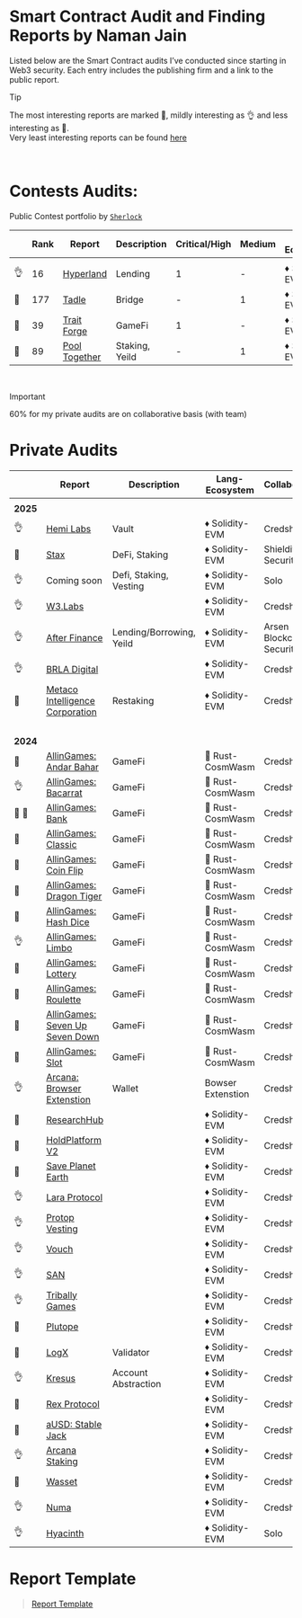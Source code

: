 # Smart Contract Audit and Finding Reports by Naman Jain

Listed below are the Smart Contract audits I’ve conducted since starting in Web3 security. Each entry includes the publishing firm and a link to the public report.

> [!TIP]
> The most interesting reports are marked 💎, mildly interesting as 👌 and less interesting as 📰. <br>
> Very least interesting reports can be found [here](audit-reports/Least_interesting_reports.md)

<br>

# Contests Audits:

Public Contest portfolio by [`Sherlock`](https://audits.sherlock.xyz/watson/namx05)

|     | Rank | Report                                                                                                           | Description    | Critical/High | Medium | Lang-Ecosystem | Platform  |
| --- | ---- | ---------------------------------------------------------------------------------------------------------------- | -------------- | ------------- | ------ | -------------- | --------- |
|     |      |                                                                                                                  |                |               |        |                |           |
| 👌  | 16   | [Hyperland](https://cantina.xyz/competitions/cd180bb3-5d7d-46ed-8b99-d905e54a9d0b/leaderboard)                   | Lending        | 1             | -      | ♦ Solidity-EVM | Cantina   |
| 💎  | 177  | [Tadle](https://codehawks.cyfrin.io/c/2024-08-tadle/results?lt=contest&page=1&sc=reward&sj=reward&t=leaderboard) | Bridge         | -             | 1      | ♦ Solidity-EVM | CodeHawks |
| 💎  | 39   | [Trait Forge](https://code4rena.com/audits/2024-07-traitforge)                                                   | GameFi         | 1             | -      | ♦ Solidity-EVM | CodeArena |
| 📰  | 89   | [Pool Together](https://code4rena.com/audits/2023-07-pooltogether)                                               | Staking, Yeild | -             | 1      | ♦ Solidity-EVM | CodeArena |

<br>

> [!IMPORTANT]
> 60% for my private audits are on collaborative basis (with team)

# Private Audits

|             | Report                                                                                                     | Description              | Lang-Ecosystem    | Collaboration             |
| ----------- | ---------------------------------------------------------------------------------------------------------- | ------------------------ | ----------------- | ------------------------- |
|             |
| <b>2025</b> |
| 👌          | [Hemi Labs](audit-reports/pdf/Hemi_Labs_Final_Audit_Report.pdf)                                            | Vault                    | ♦ Solidity-EVM    | Credshields               |
| 📰          | [Stax](audit-reports/md/Stax-Security-Review.md)                                                           | DeFi, Staking            | ♦ Solidity-EVM    | Shieldify Security        |
| 👌          | Coming soon                                                                                                | Defi, Staking, Vesting   | ♦ Solidity-EVM    | Solo                      |
| 👌          | [W3.Labs](audit-reports/pdf/W3.labs_Final_Audit_Report.pdf)                                                |                          | ♦ Solidity-EVM    | Credshields               |
| 👌          | [After Finance](audit-reports/pdf/After-Finance-Report.pdf)                                                | Lending/Borrowing, Yeild | ♦ Solidity-EVM    | Arsen Blockchain Security |
| 👌          | [BRLA Digital](audit-reports/pdf/BRLA_Final_Audit_Report.pdf)                                              |                          | ♦ Solidity-EVM    | Credshields               |
| 💎          | [Metaco Intelligence Corporation](audit-reports/pdf/Zoth_Final_Audit_Report.pdf)                           | Restaking                | ♦ Solidity-EVM    | Credshields               |
| <br>        |
| <b>2024</b> |
| 📰          | [AllinGames: Andar Bahar](audit-reports/pdf/AllInGames_Andar_Bahar_Final_Audit_Report.pdf)                 | GameFi                   | 🦀 Rust-CosmWasm  | Credshields               |
| 👌          | [AllinGames: Bacarrat](audit-reports/pdf/AllInGames_Baccarat_Final_Audit_Report.pdf)                       | GameFi                   | 🦀 Rust-CosmWasm  | Credshields               |
| 💎 💎       | [AllinGames: Bank](audit-reports/pdf/AllInGames_Bank_Final_Audit_Report.pdf)                               | GameFi                   | 🦀 Rust-CosmWasm  | Credshields               |
| 💎          | [AllinGames: Classic](audit-reports/pdf/AllInGames_Classic_Dice_Final_Audit_Report.pdf)                    | GameFi                   | 🦀 Rust-CosmWasm  | Credshields               |
| 💎          | [AllinGames: Coin Flip](audit-reports/pdf/AllInGames_Coin_Flip_Final_Audit_Report.pdf)                     | GameFi                   | 🦀 Rust-CosmWasm  | Credshields               |
| 📰          | [AllinGames: Dragon Tiger](audit-reports/pdf/AllInGames_Dragon_Tiger_Final_Audit_Report.pdf)               | GameFi                   | 🦀 Rust-CosmWasm  | Credshields               |
| 💎          | [AllinGames: Hash Dice](audit-reports/pdf/AllInGames_Hash_Dice_Final_Audit_Report.pdf)                     | GameFi                   | 🦀 Rust-CosmWasm  | Credshields               |
| 👌          | [AllinGames: Limbo](audit-reports/pdf/AllInGames_Limbo_Final_Audit_Report.pdf)                             | GameFi                   | 🦀 Rust-CosmWasm  | Credshields               |
| 💎          | [AllinGames: Lottery](audit-reports/pdf/AllInGames_Lottery_Final_Audit_Report.pdf)                         | GameFi                   | 🦀 Rust-CosmWasm  | Credshields               |
| 📰          | [AllinGames: Roulette](audit-reports/pdf/AllInGames_Roulette_Final_Audit_Report.pdf)                       | GameFi                   | 🦀 Rust-CosmWasm  | Credshields               |
| 📰          | [AllinGames: Seven Up Seven Down](audit-reports/pdf/AllInGames_Seven_Up_Seven_Down_Final_Audit_Report.pdf) | GameFi                   | 🦀 Rust-CosmWasm  | Credshields               |
| 📰          | [AllinGames: Slot](audit-reports/pdf/AllInGames_Slots_Final_Audit_Report.pdf)                              | GameFi                   | 🦀 Rust-CosmWasm  | Credshields               |
| 👌          | [Arcana: Browser Extenstion](audit-reports/pdf/Arcana_Wallet_Final_Audit_Report.pdf)                       | Wallet                   | Bowser Extenstion | Credshields               |
| 📰          | [ResearchHub](audit-reports/pdf/ResearchHub_SmartContract_Final_Audit_Report.pdf)                          |                          | ♦ Solidity-EVM    | Credshields               |
| 📰          | [HoldPlatform V2](audit-reports/pdf/HoldPlatform_Final_Audit_Report.pdf)                                   |                          | ♦ Solidity-EVM    | Credshields               |
| 💎          | [Save Planet Earth](audit-reports/pdf/SPE_Smart_Contract_Final_Audit_Report.pdf)                           |                          | ♦ Solidity-EVM    | Credshields               |
| 👌          | [Lara Protocol](audit-reports/pdf/Lara_Liquid_Staking_Final_Audit_Report.pdf)                              |                          | ♦ Solidity-EVM    | Credshields               |
| 👌          | [Protop Vesting](audit-reports/pdf/Protop_Vesting_Contracts_Final_Report.pdf)                              |                          | ♦ Solidity-EVM    | Credshields               |
| 👌          | [Vouch](audit-reports/pdf/Vouch_Contract_Final_Audit_Report.pdf)                                           |                          | ♦ Solidity-EVM    | Credshields               |
| 👌          | [SAN](audit-reports/pdf/SAN_Final_Report.pdf)                                                              |                          | ♦ Solidity-EVM    | Credshields               |
| 👌          | [Tribally Games](audit-reports/pdf/Tribally_Games_Final_Report.pdf)                                        |                          | ♦ Solidity-EVM    | Credshields               |
| 💎          | [Plutope](audit-reports/pdf/Plutope_Final_Audit_Report.pdf)                                                |                          | ♦ Solidity-EVM    | Credshields               |
| 💎          | [LogX](audit-reports/pdf/LogX_Token_Final_Report.pdf)                                                      | Validator                | ♦ Solidity-EVM    | Credshields               |
| 👌          | [Kresus](audit-reports/pdf/Kresus_Final_Audit_Report.pdf)                                                  | Account Abstraction      | ♦ Solidity-EVM    | Credshields               |
| 💎          | [Rex Protocol](audit-reports/pdf/Rex_Exchange_Final_Audit_Report.pdf)                                      |                          | ♦ Solidity-EVM    | Credshields               |
| 💎          | [aUSD: Stable Jack](audit-reports/pdf/aUSD_SC_Final_Audit_Report.pdf)                                      |                          | ♦ Solidity-EVM    | Credshields               |
| 👌          | [Arcana Staking](audit-reports/pdf/Arcana_Staking_Contract_Final_Audit_Report.pdf)                         |                          | ♦ Solidity-EVM    | Credshields               |
| 💎          | [Wasset](audit-reports/pdf/Wasset_Final_Audit_Report.pdf)                                                  |                          | ♦ Solidity-EVM    | Credshields               |
| 👌          | [Numa](audit-reports/pdf/Numa_Final_Audit_Report.pdf)                                                      |                          | ♦ Solidity-EVM    | Credshields               |
| 👌          | [Hyacinth](audit-reports/md/Hyacinth-security-review.md)                                                   |                          | ♦ Solidity-EVM    | Solo                      |

# Report Template

> [Report Template](audit-reports/report_template.md)

